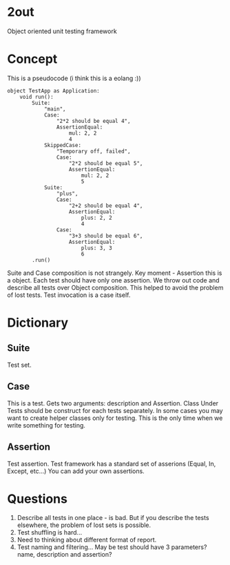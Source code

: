 # 2out
Object oriented unit testing framework

# Concept

This is a pseudocode (i think this is a eolang :))

```
object TestApp as Application:
	void run():
		Suite:
			"main",
			Case:
				"2*2 should be equal 4",
				AssertionEqual:
					mul: 2, 2
					4
			SkippedCase:
				"Temporary off, failed",
				Case:
					"2*2 should be equal 5",
					AssertionEqual:
						mul: 2, 2
						5
			Suite:
				"plus",
				Case:
					"2+2 should be equal 4",
					AssertionEqual:
						plus: 2, 2
						4
				Case:
					"3+3 should be equal 6",
					AssertionEqual:
						plus: 3, 3
						6
		.run()
```

Suite and Case composition is not strangely. Key moment - Assertion this is a object.
Each test should have only one assertion. We throw out code and describe all tests over Object composition.
This helped to avoid the problem of lost tests. Test invocation is a case itself.

# Dictionary

## Suite

Test set.

## Case

This is a test.
Gets two arguments: description and Assertion.
Class Under Tests should be construct for each tests separately.
In some cases you may want to create helper classes only for testing.
This is the only time when we write something for testing.

## Assertion

Test assertion.
Test framework has a standard set of asserions (Equal, In, Except, etc...)
You can add your own assertions.

# Questions

1. Describe all tests in one place - is bad. But if you describe the tests elsewhere, the problem of lost sets is possible.
1. Test shuffling is hard...
1. Need to thinking about different format of report.
1. Test naming and filtering... May be test should have 3 parameters? name, description and assertion?
